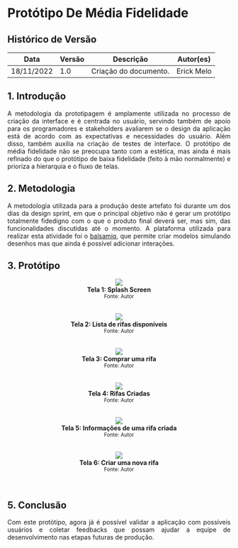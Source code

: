 # Protótipo De Média Fidelidade

## Histórico de Versão

| Data       | Versão | Descrição             | Autor(es)                |
| ---------- | ------ | --------------------- | ------------------------ |
| 18/11/2022 | 1.0    | Criação do documento. | Erick Melo               |

## 1. Introdução

<p style="text-align: justify">
A metodologia da prototipagem é amplamente utilizada no processo de criação da interface e é centrada no usuário, servindo também de apoio para os programadores e stakeholders avaliarem se o design da aplicação está de acordo com as expectativas e necessidades do usuário. Além disso, também auxilia na criação de testes de interface. O protótipo de média fidelidade não se preocupa tanto com a estética, mas ainda é mais refinado do que o protótipo de baixa fidelidade (feito à mão normalmente) e prioriza a hierarquia e o fluxo de telas.
</p>
 
## 2. Metodologia
<p style=" text-align: justify">
A metodologia utilizada para a produção deste artefato foi durante um dos dias da design sprint, em que o principal objetivo não é gerar um protótipo totalmente fidedigno com o que o produto final deverá ser, mas sim, das funcionalidades discutidas até o momento. A plataforma utilizada para realizar esta atividade foi o <a href="https://balsamiq.com/">balsamiq</a>, que permite criar modelos simulando desenhos mas que ainda é possível adicionar interações.
</p>

## 3. Protótipo

<center>
<img src="https://user-images.githubusercontent.com/48844857/202824107-e5181510-3a80-4f9e-a599-4c96cbe6a948.png">
  <figcaption align='center'>
    <b>Tela 1: Splash Screen</b>
    </br>
    <small>Fonte: Autor</small>
  </figcaption>
</p></center></br>

<center>
<img src="https://user-images.githubusercontent.com/48844857/202824189-66a92e6e-c074-49f5-90f7-ebdb00640db5.png">
  <figcaption align='center'>
    <b>Tela 2: Lista de rifas disponíveis</b>
    </br>
    <small>Fonte: Autor</small>
  </figcaption>
</p></center></br>

<center>
<img src="https://user-images.githubusercontent.com/48844857/202824281-b9a5c966-d00d-4734-bec4-d43b76715fd5.png">
  <figcaption align='center'>
    <b>Tela 3: Comprar uma rifa</b>
    </br>
    <small>Fonte: Autor</small>
  </figcaption>
</p></center></br>

<center>
<img src="https://user-images.githubusercontent.com/48844857/202824416-c50e9166-ff5f-4396-b3f9-d4539d894d34.png">
  <figcaption align='center'>
    <b>Tela 4: Rifas Criadas</b>
    </br>
    <small>Fonte: Autor</small>
  </figcaption>
</p></center></br>

<center>
<img src="https://user-images.githubusercontent.com/48844857/202824537-99fbc504-89a4-41e6-a8cf-8d87dea115eb.png">
  <figcaption align='center'>
    <b>Tela 5: Informações de uma rifa criada</b>
    </br>
    <small>Fonte: Autor</small>
  </figcaption>
</p></center></br>

<center>
<img src="https://user-images.githubusercontent.com/48844857/202824596-a59f68ae-ee8e-4bcf-97c4-fa61928d93de.png">
  <figcaption align='center'>
    <b>Tela 6: Criar uma nova rifa</b>
    </br>
    <small>Fonte: Autor</small>
  </figcaption>
</p></center></br>


## 5. Conclusão

<p style="text-align: justify">
Com este protótipo, agora já é possível validar a aplicação com possíveis usuários e coletar feedbacks que possam ajudar a equipe de desenvolvimento nas etapas futuras de produção.
</p>